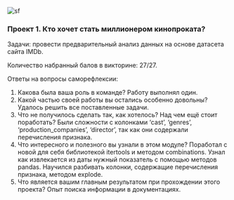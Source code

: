 ![sf](https://static.tildacdn.com/tild3266-3366-4161-b734-353661623339/new_SF_logo_BLACK.svg)

### Проект 1. Кто хочет стать миллионером кинопроката?
Задачи: провести предварительный анализ данных на основе датасета сайта IMDb.

Количество набранный балов в викторине: 27/27.

Ответы на вопросы саморефлексии:
1.	Какова была ваша роль в команде?
Работу выполнял один.
2.	Какой частью своей работы вы остались особенно довольны?
Удалось решить все поставленные задачи.
3.	Что не получилось сделать так, как хотелось? Над чем ещё стоит поработать?
Были сложности с колонками ‘cast’, ‘genres’, ‘production_companies’, ‘director’, так как они содержали перечисления признака.
4.	Что интересного и полезного вы узнали в этом модуле?
Поработал с новой для себя библиотекой itertools и методом combinations. Узнал как извлекается из даты нужный показатель с помощью методов pandas. Научился разбивать колонки, содержащие перечисления признака, методом explode.
5.	Что является вашим главным результатом при прохождении этого проекта?
Опыт поиска информации в документациях.


